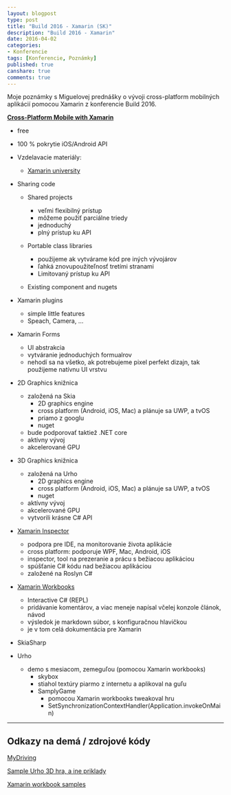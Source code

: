 ```yaml
---
layout: blogpost
type: post
title: "Build 2016 - Xamarin (SK)"
description: "Build 2016 - Xamarin"
date: 2016-04-02
categories:
- Konferencie
tags: [Konferencie, Poznámky]
published: true
canshare: true
comments: true
---
```


Moje poznámky s Miguelovej prednášky o vývoji cross-platform mobilných aplikácií pomocou Xamarin z konferencie Build 2016.


**[Cross-Platform Mobile with Xamarin](https://channel9.msdn.com/events/Build/2016/B836)**

- free
- 100 % pokrytie iOS/Android API 
- Vzdelavacie materiály:
    - [Xamarin university](https://www.xamarin.com/university)

- Sharing code
    - Shared projects
        - veľmi flexibilný prístup
        - môžeme použiť parciálne triedy
        - jednoduchý
        - plný prístup ku API
        
    - Portable class libraries
        - použijeme ak vytvárame kód pre iných vývojárov
        - ľahká znovupoužiteľnosť tretími stranami
        - Limitovaný prístup ku API
         
    - Existing component and nugets


- Xamarin plugins
    - simple little features
    - Speach, Camera, ...


- Xamarin Forms
    - UI abstrakcia
    - vytváranie jednoduchých formualrov
    - nehodí sa na všetko, ak potrebujeme pixel perfekt dizajn, tak použijeme natívnu UI vrstvu    
    
    
- 2D Graphics knižnica
    - založená na Skia
        - 2D graphics engine
        - cross platform (Android, iOS, Mac) a plánuje sa UWP, a tvOS 
        - priamo z googlu
        - nuget
    - bude podporovať taktiež .NET core
    - aktívny vývoj
    - akcelerované GPU


- 3D Graphics knižnica
    - založená na Urho
        - 2D graphics engine
        - cross platform (Android, iOS, Mac) a plánuje sa UWP, a tvOS
        - nuget 
    - aktívny vývoj
    - akcelerované GPU
    - vytvorili krásne C# API

- [Xamarin Inspector](https://developer.xamarin.com/guides/cross-platform/inspector/)
    - podpora pre IDE, na monitorovanie života aplikácie
    - cross platform: podporuje WPF, Mac, Android, iOS
    - inspector, tool na prezeranie a prácu s bežiacou aplikáciou
    - spúšťanie C# kódu nad bežiacou aplikáciou
    - založené na Roslyn C#
    
 - [Xamarin Workbooks](https://developer.xamarin.com/guides/cross-platform/workbooks/)
    - Interactive C# (REPL)
    - pridávanie komentárov, a viac meneje napísal včelej konzole článok, návod
    - výsledok je markdown súbor, s konfiguračnou hlavičkou
    - je v tom celá dokumentácia pre Xamarin      
   
    
- SkiaSharp

- Urho
    - demo s mesiacom, zemeguľou (pomocou Xamarin workbooks)
        - skybox
        - stiahol textúry piarmo z internetu a aplikoval na guľu
        - SamplyGame
            - pomocou Xamarin workbooks tweakoval hru
            - SetSynchronizationContextHandler(Application.invokeOnMain)
        
    
---

## Odkazy na demá / zdrojové kódy

[MyDriving](https://azure.microsoft.com/en-us/campaigns/mydriving/)

[Sample Urho 3D hra, a ine priklady](https://github.com/xamarin/urho-samples)

[Xamarin workbook samples](https://github.com/conceptdev/xamarin-workbook-samples)




